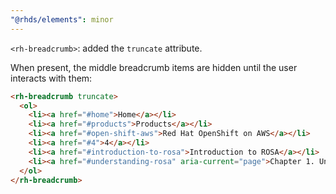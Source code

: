 ```yaml
---
"@rhds/elements": minor
---
```


`<rh-breadcrumb>`: added the `truncate` attribute.

When present, the middle breadcrumb items are hidden until the user interacts with them:

```html
<rh-breadcrumb truncate>
  <ol>
    <li><a href="#home">Home</a></li>
    <li><a href="#products">Products</a></li>
    <li><a href="#open-shift-aws">Red Hat OpenShift on AWS</a></li>
    <li><a href="#4">4</a></li>
    <li><a href="#introduction-to-rosa">Introduction to ROSA</a></li>
    <li><a href="#understanding-rosa" aria-current="page">Chapter 1. Understanding ROSA</a></li>
  </ol>
</rh-breadcrumb>
```
